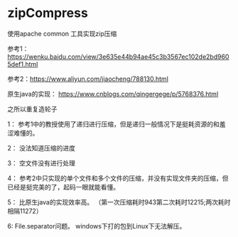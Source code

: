 # zipCompress
使用apache common 工具实现zip压缩


参考1：https://wenku.baidu.com/view/3e635e44b94ae45c3b3567ec102de2bd9605def1.html

参考2：https://www.aliyun.com/jiaocheng/788130.html

原生java的实现：  https://www.cnblogs.com/qingergege/p/5768376.html


之所以重复造轮子

1： 参考1中的教授使用了递归进行压缩，但是递归一般情况下是挺耗资源的和羞涩难懂的。

2： 没法知道压缩的进度

3： 空文件没有进行处理

4： 参考2中只实现的单个文件和多个文件的压缩，并没有实现文件夹的压缩，但已经是挺完美的了，起码一眼就能看懂。

5： 比原生java的实现效率高。 （第一次压缩耗时943第二次耗时12215;两次耗时相隔11272）

6:  File.separator问题。 windows下打的包到Linux下无法解压。






